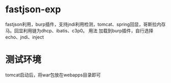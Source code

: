 # fastjson-exp
fastjson利用，burp插件，支持jndi利用检测，tomcat、spring回显，哥斯拉内存马。回显利用链为dhcp、ibatis、c3p0。
用法
加载到burp插件，自行选择echo、jndi、inject

# 测试环境
tomcat启动后，将war包放在webapps目录即可

